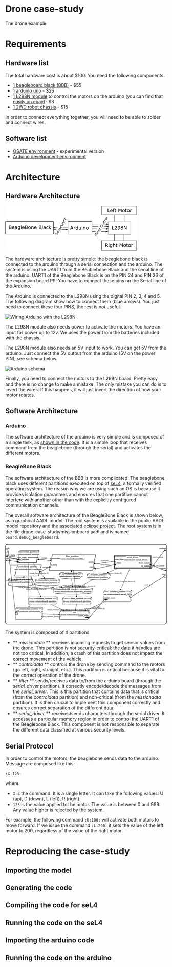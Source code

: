 Drone case-study
================

The drone example

# Requirements

## Hardware list

The total hardware cost is about $100. You need the following components.

 * [1 beagleboard black (BBB)](https://beagleboard.org/black) - $55
 * [1 arduino uno](https://www.arduino.cc/en/Main/ArduinoBoardUno) - $25
 * [1 L298N module](http://www.instructables.com/id/Arduino-Modules-L298N-Dual-H-Bridge-Motor-Controll/) to control the motors on the arduino (you can find that [easily on ebay](http://www.ebay.com/itm/Dual-H-Bridge-DC-Stepper-Motor-Drive-Controller-Board-Module-Arduino-L298N-HG-/281551893660?hash=item418dccf49c:g:sm8AAOSwYGFUsJ9I))- $3
 * [1 2WD robot chassis](http://www.ebay.com/itm/2WD-Robot-Car-Chassis-Kit-For-Arduino-Raspberry-Pi-w-Encoder-and-Battery-Box-/321798608491?hash=item4aecb1166b:g:FuoAAOSwoBtW40I0) - $15


In order to connect everything together, you will need to be able to solder and connect wires.


## Software list
 * [OSATE environment](http://www.osate.org) - experimental version
 * [Arduino development environment](http://www.arduino.cc)

# Architecture

## Hardware Architecture

![Hardware Architecture](docs/hardware-schema.png "Hardware Architecture")

The hardware architecture is pretty simple: the beaglebone black is connected to the arduino through a serial connection and the arduino. The system is using the UART1 from the Beablebone Black and the serial line of the arduino. UART1 of the Beaglebone Black is on the PIN 24 and PIN 26 of the expansion board P9. You have to connect these pins on the Serial line of the Arduino.

The Arduino is connected to the L298N using the digital PIN 2, 3, 4 and 5. The following diagram show how to connect them (blue arrows). You just need to connect these four PINS, the rest is not useful.

![Wiring Arduino with the L298N](http://cdn.instructables.com/F7Y/8YKA/HZDYE2BS/F7Y8YKAHZDYE2BS.MEDIUM.jpg)

The L298N module also needs power to activate the motors. You have an input for power up to 12v. We uses the power from the batteries included with the chassis.

The L298N module also needs an 5V input to work. You can get 5V from the arduino. Just connect the 5V output from the arduino (5V on the power PIN), see schema below.

![Arduino schema](http://rouvelle.com/rai_sp_11/ArduinoDiecimilaComponents.jpg)


Finally, you need to connect the motors to the L298N board. Pretty easy and there is no change to make a mistake. The only mistake you can do is to invert the wires. If this happens, it will just invert the direction of how your motor rotates.

## Software Architecture

### Arduino

The software architecture of the arduino is very simple and is composed of a single task, as [shown in the code](https://github.com/cmu-sei/AASPE/blob/master/edu.cmu.aaspe.examples/drone-case-study/arduino/arduino/arduino.ino). It is a simple loop that receives command from the beaglebone (through the serial) and activates the different motors.

### BeagleBone Black

The software architecture of the BBB is more complicated. The beaglebone black uses different partitions executed on top of [seL4](http://sel4.systems/), a formally verified operating system. The reason why we are using such an OS is because it provides isolation guarantees and ensures that one partition cannot interfere with another other than with the explicitly configured communication channels.

The overall software architecture of the BeagleBone Black is shown below, as a graphical AADL model. The root system is available in the public AADL model repository and the associated [eclipse project](https://github.com/cmu-sei/AASPE/tree/master/edu.cmu.aaspe.examples). The root system is in the file drone-case-study/missionboard.aadl and is named ```board.debug_beagleboard```.

![Software Architecture](docs/software-architecture.png)

The system is composed of 4 partitions:
 * ** *missiondata* ** receives incoming requests to get sensor values from the drone. This partition is not security-critical: the data it handles are not too critical. In addition, a crash of this partition does not impact the correct movement of the vehicle.
 * ** *controldata* ** controls the drone by sending command to the motors (go left, right, straight, etc.). This partition is critical because it is vital to the correct operation of the drone.
 * ** *filter* ** sends/receives data to/from the arduino board (through the *serial_driver* partition). It correctly encode/decode the messages from the *serial_driver*. This is this partition that contains data that is critical (from the *controldata* partition) and non-critical (from the *missiondata* partition). It is then crucial to implement this component correctly and ensures correct separation of the different data.
 * ** *serial_driver* ** receives/sends characters through the serial driver. It accesses a particular memory region in order to control the UART1 of the Beaglebone Black. This component is not responsible to separate the different data classified at various security levels.

## Serial Protocol
In order to control the motors, the beaglebone sends data to the arduino. Message are composed like this:

```
:X:123:
```

where:
 * ```X``` is the command. It is a single letter. It can take the following values: U (up), D (down), L (left), R (right).
 * ```123``` is the value applied tot he motor. The value is between 0 and 999. Any value higher is rejected by the system.

For example, the following command ```:U:100:``` will activate both motors to move forward. If we issue the command ```:L:200:``` it sets the value of the left motor to 200, regardless of the value of the right motor.


# Reproducing the case-study

## Importing the model

## Generating the code

## Compiling the code for seL4

## Running the code on the seL4

## Importing the arduino code

## Running the code on the arduino
